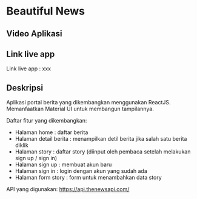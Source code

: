 
# Beautiful News

## Video Aplikasi

## Link live app
Link live app : xxx

## Deskripsi

Aplikasi portal berita yang dikembangkan menggunakan ReactJS. Memanfaatkan Material UI untuk membangun tampilannya.

Daftar fitur yang dikembangkan:
- Halaman home : daftar berita
- Halaman detail berita : menampilkan detil berita jika salah satu berita diklik
- Halaman story : daftar story (diinput oleh pembaca setelah melakukan sign up / sign in)
- Halaman sign up : membuat akun baru
- Halaman sign in : login dengan akun yang sudah ada
- Halaman form story : form untuk menambahkan data story

API yang digunakan: https://api.thenewsapi.com/